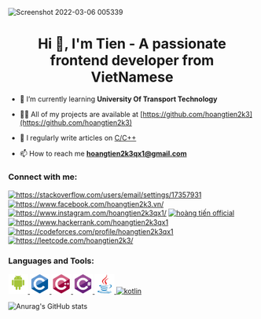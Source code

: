 
![Screenshot 2022-03-06 005339](https://user-images.githubusercontent.com/91842746/156894802-d9c3182c-3f8e-4fec-9f9b-5b28f936a021.png)

<h1 align="center">Hi 👋, I'm Tien - A passionate frontend developer from VietNamese</h1>

- 🌱 I’m currently learning **University Of Transport Technology**

- 👨‍💻 All of my projects are available at [https://github.com/hoangtien2k3](https://github.com/hoangtien2k3)

- 📝 I regularly write articles on [C/C++](C/C++)

- 📫 How to reach me **hoangtien2k3qx1@gmail.com**

<h3 align="left">Connect with me:</h3>
<p align="left">
<a href="https://stackoverflow.com/users/https://stackoverflow.com/users/email/settings/17357931" target="blank"><img align="center" src="https://raw.githubusercontent.com/rahuldkjain/github-profile-readme-generator/master/src/images/icons/Social/stack-overflow.svg" alt="https://stackoverflow.com/users/email/settings/17357931" height="30" width="40" /></a>
<a href="https://fb.com/https://www.facebook.com/hoangtien2k3.vn/" target="blank"><img align="center" src="https://raw.githubusercontent.com/rahuldkjain/github-profile-readme-generator/master/src/images/icons/Social/facebook.svg" alt="https://www.facebook.com/hoangtien2k3.vn/" height="30" width="40" /></a>
<a href="https://instagram.com/https://www.instagram.com/hoangtien2k3qx1/" target="blank"><img align="center" src="https://raw.githubusercontent.com/rahuldkjain/github-profile-readme-generator/master/src/images/icons/Social/instagram.svg" alt="https://www.instagram.com/hoangtien2k3qx1/" height="30" width="40" /></a>
<a href="https://www.youtube.com/c/hoàng tiến official" target="blank"><img align="center" src="https://raw.githubusercontent.com/rahuldkjain/github-profile-readme-generator/master/src/images/icons/Social/youtube.svg" alt="hoàng tiến official" height="30" width="40" /></a>
<a href="https://www.hackerrank.com/https://www.hackerrank.com/hoangtien2k3qx1" target="blank"><img align="center" src="https://raw.githubusercontent.com/rahuldkjain/github-profile-readme-generator/master/src/images/icons/Social/hackerrank.svg" alt="https://www.hackerrank.com/hoangtien2k3qx1" height="30" width="40" /></a>
<a href="https://codeforces.com/profile/https://codeforces.com/profile/hoangtien2k3qx1" target="blank"><img align="center" src="https://raw.githubusercontent.com/rahuldkjain/github-profile-readme-generator/master/src/images/icons/Social/codeforces.svg" alt="https://codeforces.com/profile/hoangtien2k3qx1" height="30" width="40" /></a>
<a href="https://www.leetcode.com/https://leetcode.com/hoangtien2k3/" target="blank"><img align="center" src="https://raw.githubusercontent.com/rahuldkjain/github-profile-readme-generator/master/src/images/icons/Social/leet-code.svg" alt="https://leetcode.com/hoangtien2k3/" height="30" width="40" /></a>
</p>

<h3 align="left">Languages and Tools:</h3>
<p align="left"> <a href="https://developer.android.com" target="_blank" rel="noreferrer"> <img src="https://raw.githubusercontent.com/devicons/devicon/master/icons/android/android-original-wordmark.svg" alt="android" width="40" height="40"/> </a> <a href="https://www.cprogramming.com/" target="_blank" rel="noreferrer"> <img src="https://raw.githubusercontent.com/devicons/devicon/master/icons/c/c-original.svg" alt="c" width="40" height="40"/> </a> <a href="https://www.w3schools.com/cpp/" target="_blank" rel="noreferrer"> <img src="https://raw.githubusercontent.com/devicons/devicon/master/icons/cplusplus/cplusplus-original.svg" alt="cplusplus" width="40" height="40"/> </a> <a href="https://www.w3schools.com/cs/" target="_blank" rel="noreferrer"> <img src="https://raw.githubusercontent.com/devicons/devicon/master/icons/csharp/csharp-original.svg" alt="csharp" width="40" height="40"/> </a> <a href="https://www.java.com" target="_blank" rel="noreferrer"> <img src="https://raw.githubusercontent.com/devicons/devicon/master/icons/java/java-original.svg" alt="java" width="40" height="40"/> </a> <a href="https://kotlinlang.org" target="_blank" rel="noreferrer"> <img src="https://www.vectorlogo.zone/logos/kotlinlang/kotlinlang-icon.svg" alt="kotlin" width="40" height="40"/> </a> </p>

![Anurag's GitHub stats](https://github-readme-stats.vercel.app/api?username=hoangtien2k3&show_icons=true&theme=radical)
